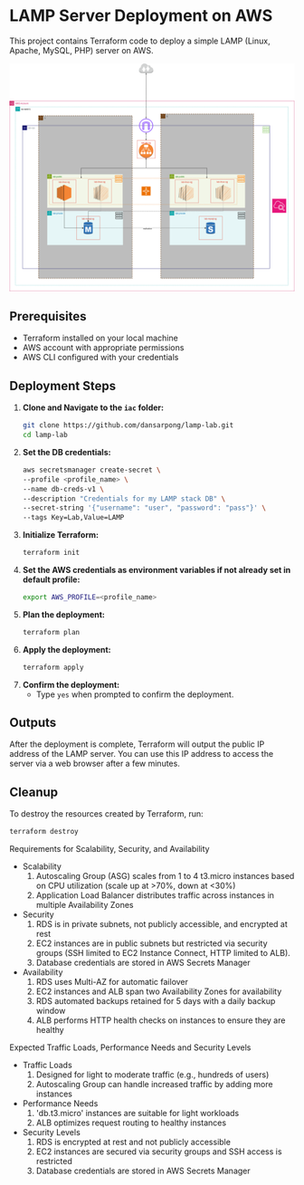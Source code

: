 
# LAMP Server Deployment on AWS

This project contains Terraform code to deploy a simple LAMP (Linux, Apache, MySQL, PHP) server on AWS.

![LAMP Server Diagram](./LampStack.drawio.png)


## Prerequisites

- Terraform installed on your local machine
- AWS account with appropriate permissions
- AWS CLI configured with your credentials

## Deployment Steps

1. **Clone and Navigate to the `iac` folder:**
    ```sh
    git clone https://github.com/dansarpong/lamp-lab.git
    cd lamp-lab
    ```
1. **Set the DB credentials:**
    ```sh
    aws secretsmanager create-secret \
    --profile <profile_name> \
    --name db-creds-v1 \
    --description "Credentials for my LAMP stack DB" \
    --secret-string '{"username": "user", "password": "pass"}' \
    --tags Key=Lab,Value=LAMP
    ```
1. **Initialize Terraform:**
    ```sh
    terraform init
    ```
1. **Set the AWS credentials as environment variables if not already set in default profile:**
    ```sh
    export AWS_PROFILE=<profile_name>
    ```
1. **Plan the deployment:**
    ```sh
    terraform plan
    ```
1. **Apply the deployment:**
    ```sh
    terraform apply
    ```
1. **Confirm the deployment:**
    - Type `yes` when prompted to confirm the deployment.

## Outputs

After the deployment is complete, Terraform will output the public IP address of the LAMP server. You can use this IP address to access the server via a web browser after a few minutes.

## Cleanup

To destroy the resources created by Terraform, run:
```sh
terraform destroy
```

Requirements for Scalability, Security, and Availability
- Scalability
    1. Autoscaling Group (ASG) scales from 1 to 4 t3.micro instances based on CPU utilization (scale up at >70%, down at <30%)
    1. Application Load Balancer distributes traffic across instances in multiple Availability Zones
- Security
    1. RDS is in private subnets, not publicly accessible, and encrypted at rest
    1. EC2 instances are in public subnets but restricted via security groups (SSH limited to EC2 Instance Connect, HTTP limited to ALB).
    1. Database credentials are stored in AWS Secrets Manager
- Availability
    1. RDS uses Multi-AZ for automatic failover
    1. EC2 instances and ALB span two Availability Zones for availability
    1. RDS automated backups retained for 5 days with a daily backup window
    1. ALB performs HTTP health checks on instances to ensure they are healthy


Expected Traffic Loads, Performance Needs and Security Levels
- Traffic Loads
    1. Designed for light to moderate traffic (e.g., hundreds of users)
    1. Autoscaling Group can handle increased traffic by adding more instances
- Performance Needs
    1. 'db.t3.micro' instances are suitable for light workloads
    1. ALB optimizes request routing to healthy instances
- Security Levels
    1. RDS is encrypted at rest and not publicly accessible
    1. EC2 instances are secured via security groups and SSH access is restricted
    1. Database credentials are stored in AWS Secrets Manager
